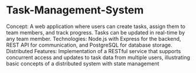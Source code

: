 # Task-Management-System
Concept: A web application where users can create tasks, assign them to team members, and track progress. Tasks can be updated in real-time by any team member.
Technologies: Node.js with Express for the backend, REST API for communication, and PostgreSQL for database storage.
Distributed Features: Implementation of a RESTful service that supports concurrent access and updates to task data from multiple users, illustrating basic concepts of a distributed system with state management
